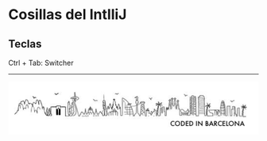 # Cosillas del IntlliJ

## Teclas

Ctrl + Tab: Switcher

---
<!-- Pit i Collons -->
![Coded in Barcelona](codedinbcn.png "Coded in Barcelona")

<!-- 
⇧⌥
⇧⌘
↓
↑
-->  

